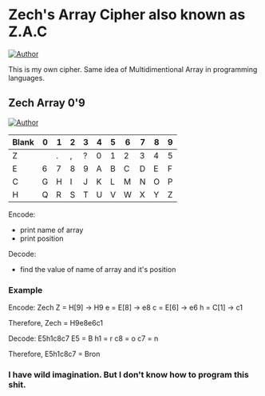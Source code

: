 # Zech's Array Cipher also known as Z.A.C
[![Author](https://img.shields.io/badge/Author-Zech%20Bron-red?style=for-the-badge)](https://github.com/ZechBron)

This is my own cipher. Same idea of Multidimentional Array in programming languages.

## Zech Array 0'9

[![Author](https://img.shields.io/badge/Author-Zech%20Bron-red?style=for-the-badge)](https://github.com/ZechBron)

Blank | 0 | 1 | 2 | 3 | 4 | 5 | 6 | 7 | 8 | 9 |
|---|---|---|---|---|---|---|---|---|---|---|
Z     |   | . | , | ? | 0 | 1 | 2 | 3 | 4 | 5 |
E     | 6 | 7 | 8 | 9 | A | B | C | D | E | F |
C     | G | H | I | J | K | L | M | N | O | P |
H     | Q | R | S | T | U | V | W | X | Y | Z |


Encode:
- print name of array
- print position

Decode:
- find the value of name of array and it's position

### Example
Encode: Zech
Z = H[9] -> H9
e = E[8] -> e8
c = E[6] -> e6
h = C[1] -> c1

Therefore, Zech = H9e8e6c1

Decode: E5h1c8c7
E5 = B
h1 = r
c8 = o
c7 = n

Therefore, E5h1c8c7 = Bron


### I have wild imagination. But I don't know how to program this shit.
